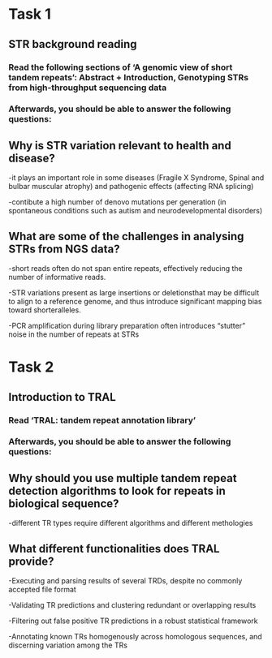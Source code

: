# Task 1
## STR background reading
### Read the following sections of ‘A genomic view of short tandem repeats’: Abstract + Introduction, Genotyping STRs from high-throughput sequencing data
### Afterwards, you should be able to answer the following questions:

## Why is STR variation relevant to health and disease?
-it plays an important role in some diseases (Fragile X Syndrome, Spinal and bulbar muscular atrophy) and pathogenic effects (affecting RNA splicing)

-contibute a high number of denovo mutations per generation (in spontaneous conditions such as autism and neurodevelopmental disorders)

## What are some of the challenges in analysing STRs from NGS data?
-short reads often do not span entire repeats, effectively reducing the number of informative reads. 

-STR variations present as large insertions or deletionsthat may be difficult to align to a reference genome, and
thus introduce significant mapping bias toward shorteralleles.

-PCR amplification during library preparation often introduces “stutter” noise in the number of repeats at STRs


# Task 2
## Introduction to TRAL
### Read ‘TRAL: tandem repeat annotation library’
### Afterwards, you should be able to answer the following questions:

## Why should you use multiple tandem repeat detection algorithms to look for repeats in biological sequence?
-different TR types require different algorithms and different methologies

## What different functionalities does TRAL provide?
-Executing and parsing results of several TRDs, despite no commonly accepted file format 

-Validating TR predictions and clustering redundant or overlapping results

-Filtering out false positive TR predictions in a robust statistical framework

-Annotating known TRs homogenously across homologous sequences, and discerning variation among the TRs
